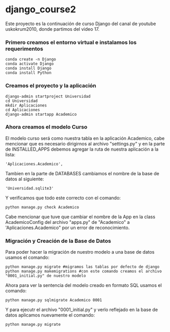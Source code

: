 # django_course2

Este proyecto es la continuación de curso Django del canal de youtube uskokrum2010, donde partimos del video 17.

### Primero creamos el entorno virtual e instalamos los requerimentos

```
conda create -n Django
conda activate Django
conda install Django
conda install Python
```

### Creamos el proyecto y la aplicación

```
django-admin startproject Universidad
cd Universidad
mkdir Aplicaciones
cd Aplicaciones
django-admin startapp Academico
```

### Ahora creamos el modelo Curso

El modelo curso será como nuestra tabla en la aplicación Academico, cabe mencionar que es necesario dirigirnos al archivo "settings.py" y en la parte de INSTALLED_APPS debemos agregar la ruta de nuestra aplicación a la lista:

```
'Aplicaciones.Academico',
```

Tambien en la parte de DATABASES cambiamos el nombre de la base de datos al siguiente:

```
'Universidad.sqlite3'
```

Y verificamos que todo este correcto con el comando:

```
python manage.py check Academico
```

Cabe mencionar que tuve que cambiar el nombre de la App en la class AcademicoConfig del archivo "apps.py" de "Academico" a 'Aplicaciones.Academico" por un error de reconocimiento.

### Migración y Creación de la Base de Datos

Para poder hacer la migración de nuestro modelo a una base de datos usamos el comando:

```
python manage.py migrate #migramos las tablas por defecto de django
python manage.py makemigrations #con este comando creamos el archivo "0001_initial.py" de nuestro modelo
```

Ahora para ver la sentencia del modelo creado en formato SQL usamos el comando:

```
python manage.py sqlmigrate Academico 0001
```

Y para ejecutr el archivo "0001_initial.py" y verlo reflejado en la base de datos aplicamos nuevamente el comando:

```
python manage.py migrate
```